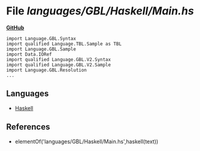 # File _languages/GBL/Haskell/Main.hs_
**[GitHub](https://github.com/softlang/yas/blob/master/languages/GBL/Haskell/Main.hs)**
```
import Language.GBL.Syntax
import qualified Language.TBL.Sample as TBL
import Language.GBL.Sample
import Data.IORef
import qualified Language.GBL.V2.Syntax
import qualified Language.GBL.V2.Sample
import Language.GBL.Resolution
...
```

## Languages
* [Haskell](../languages/Haskell.md)

## References
* elementOf('languages/GBL/Haskell/Main.hs',haskell(text))
